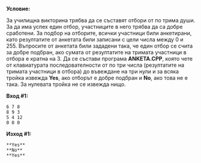 **Условие:**

За училищна викторина трябва да се съставят отбори от по трима души. За да има успех един отбор, участниците в него трябва да са добре сработени. За подбор на отборите, всички участници били анкетирани, като резултатите от анкетата били записани с цели числа между 0 и 255. Въпросите от анкетата били зададени така, че един отбор се счита за добре подбран, ако сумата от резултатите на тримата участници в отбора е кратна на 3. Да се състави програма **ANKETA.CPP**, която чете от клавиатурата последователности от по три числа (резултатите на тримата участници в отбора) до въвеждане на три нули и за всяка тройка извежда **Yes**, ако отборът е добре подбран и **No**, ако това не е така. За нулевата тройка не се извежда нищо.

**Вход #1:**

	6 7 8
	8 9 3
	5 4 12
	0 0 0

**Изход #1:**

	**Yes**
	**No**
	**Yes**
